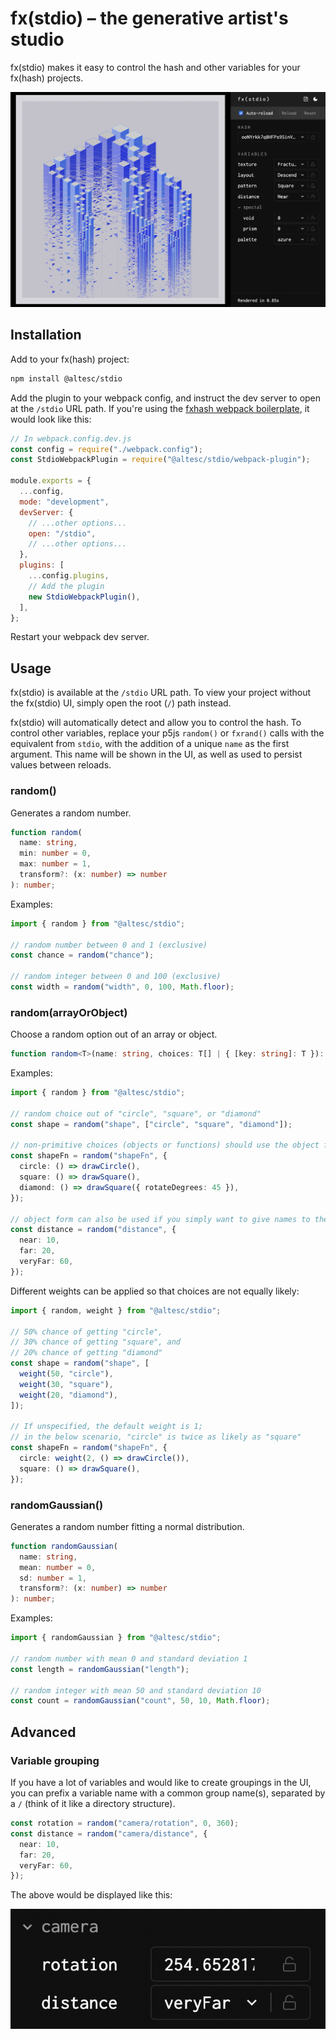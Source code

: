# fx(stdio) – the generative artist's studio

fx(stdio) makes it easy to control the hash and other variables
for your fx(hash) projects.

![stdio overview](static/stdio-overview.png)

## Installation

Add to your fx(hash) project:

```bash
npm install @altesc/stdio
```

Add the plugin to your webpack config, and instruct the dev server to open at
the `/stdio` URL path. If you're using the [fxhash webpack boilerplate](https://github.com/fxhash/fxhash-webpack-boilerplate), it would look like this:

```js
// In webpack.config.dev.js
const config = require("./webpack.config");
const StdioWebpackPlugin = require("@altesc/stdio/webpack-plugin");

module.exports = {
  ...config,
  mode: "development",
  devServer: {
    // ...other options...
    open: "/stdio",
    // ...other options...
  },
  plugins: [
    ...config.plugins,
    // Add the plugin
    new StdioWebpackPlugin(),
  ],
};
```

Restart your webpack dev server.

## Usage

fx(stdio) is available at the `/stdio` URL path. To view your project without
the fx(stdio) UI, simply open the root (`/`) path instead.

fx(stdio) will automatically detect and allow you to control the hash.
To control other variables, replace your p5js `random()` or `fxrand()` calls
with the equivalent from `stdio`, with the addition of a unique `name` as the
first argument. This name will be shown in the UI, as well as used to persist
values between reloads.

### random()

Generates a random number.

```ts
function random(
  name: string,
  min: number = 0,
  max: number = 1,
  transform?: (x: number) => number
): number;
```

Examples:

```ts
import { random } from "@altesc/stdio";

// random number between 0 and 1 (exclusive)
const chance = random("chance");

// random integer between 0 and 100 (exclusive)
const width = random("width", 0, 100, Math.floor);
```

### random(arrayOrObject)

Choose a random option out of an array or object.

```ts
function random<T>(name: string, choices: T[] | { [key: string]: T }): T;
```

Examples:

```ts
import { random } from "@altesc/stdio";

// random choice out of "circle", "square", or "diamond"
const shape = random("shape", ["circle", "square", "diamond"]);

// non-primitive choices (objects or functions) should use the object form
const shapeFn = random("shapeFn", {
  circle: () => drawCircle(),
  square: () => drawSquare(),
  diamond: () => drawSquare({ rotateDegrees: 45 }),
});

// object form can also be used if you simply want to give names to the choices
const distance = random("distance", {
  near: 10,
  far: 20,
  veryFar: 60,
});
```

Different weights can be applied so that choices are not equally likely:

```ts
import { random, weight } from "@altesc/stdio";

// 50% chance of getting "circle",
// 30% chance of getting "square", and
// 20% chance of getting "diamond"
const shape = random("shape", [
  weight(50, "circle"),
  weight(30, "square"),
  weight(20, "diamond"),
]);

// If unspecified, the default weight is 1;
// in the below scenario, "circle" is twice as likely as "square"
const shapeFn = random("shapeFn", {
  circle: weight(2, () => drawCircle()),
  square: () => drawSquare(),
});
```

### randomGaussian()

Generates a random number fitting a normal distribution.

```ts
function randomGaussian(
  name: string,
  mean: number = 0,
  sd: number = 1,
  transform?: (x: number) => number
): number;
```

Examples:

```ts
import { randomGaussian } from "@altesc/stdio";

// random number with mean 0 and standard deviation 1
const length = randomGaussian("length");

// random integer with mean 50 and standard deviation 10
const count = randomGaussian("count", 50, 10, Math.floor);
```

## Advanced

### Variable grouping

If you have a lot of variables and would like to create groupings in the UI,
you can prefix a variable name with a common group name(s), separated by a `/`
(think of it like a directory structure).

```ts
const rotation = random("camera/rotation", 0, 360);
const distance = random("camera/distance", {
  near: 10,
  far: 20,
  veryFar: 60,
});
```

The above would be displayed like this:

![grouping example](static/grouping-example.png)
